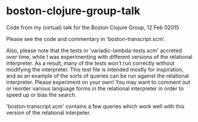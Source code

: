 # boston-clojure-group-talk

Code from my (virtual) talk for the Boston Clojure Group, 12 Feb 02015

Please see the code and commentary in 'boston-transcript.scm'.

Also, please note that the tests in 'variadic-lambda-tests.scm'
accreted over time, while I was experimenting with different versions
of the relational interpreter.  As a result, many of the tests won't
run correctly without modifying the interpreter.  This test file is
intended mostly for inspiration, and as an example of the sorts of
queries can be run against the relational interpreter.  Please
experiment on your own!  You may want to comment out or reorder
various language forms in the relational interpreter in order to speed
up or bias the search.

'boston-transcript.scm' contains a few queries which work
well with this version of the relational interpeter.